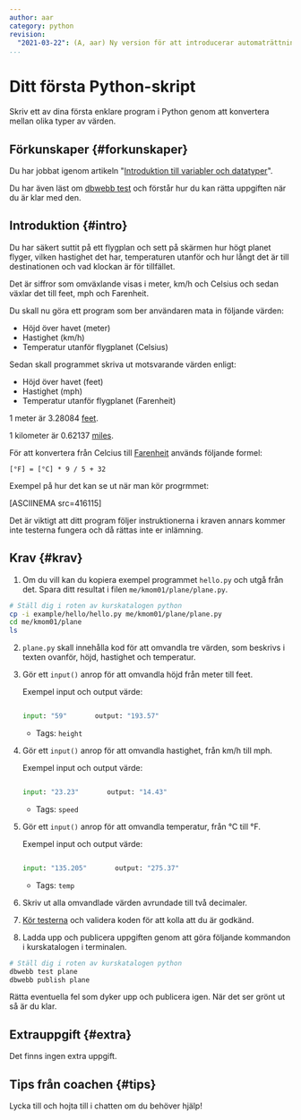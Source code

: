 ```yaml
---
author: aar
category: python
revision:
  "2021-03-22": (A, aar) Ny version för att introducerar automaträttning.
...
```

Ditt första Python-skript
==================================

Skriv ett av dina första enklare program i Python genom att konvertera mellan olika typer av värden.

<!--more-->


Förkunskaper {#forkunskaper}
-----------------------

Du har jobbat igenom artikeln "[Introduktion till variabler och datatyper](kunskap/introduktion-till-variabler-och-datatyper)".

Du har även läst om [dbwebb test](dbwebb-cli/python) och förstår hur du kan rätta uppgiften när du är klar med den.



Introduktion {#intro}
-----------------------

Du har säkert suttit på ett flygplan och sett på skärmen hur högt planet flyger, vilken hastighet det har, temperaturen utanför och hur långt det är till destinationen och vad klockan är för tillfället.

Det är siffror som omväxlande visas i meter, km/h och Celsius och sedan växlar det till feet, mph och Farenheit.

Du skall nu göra ett program som ber användaren mata in följande värden:

* Höjd över havet (meter)
* Hastighet (km/h)
* Temperatur utanför flygplanet (Celsius)

Sedan skall programmet skriva ut motsvarande värden enligt:

* Höjd över havet (feet)
* Hastighet (mph)
* Temperatur utanför flygplanet (Farenheit)

1 meter är 3.28084 [feet](http://en.wikipedia.org/wiki/Foot_(unit)).

1 kilometer är 0.62137 [miles](http://en.wikipedia.org/wiki/Miles).

För att konvertera från Celcius till [Farenheit](http://en.wikipedia.org/wiki/Farenheit) används följande formel:

```text
[°F] = [°C] * 9 / 5 + 32
```

Exempel på hur det kan se ut när man kör progrmmet:

[ASCIINEMA src=416115]

Det är viktigt att ditt program följer instruktionerna i kraven annars kommer inte testerna fungera och då rättas inte er inlämning.



Krav {#krav}
-----------------------

1. Om du vill kan du kopiera exempel programmet `hello.py` och utgå från det. Spara ditt resultat i filen `me/kmom01/plane/plane.py`.

```bash
# Ställ dig i roten av kurskatalogen python
cp -i example/hello/hello.py me/kmom01/plane/plane.py
cd me/kmom01/plane
ls
```

2. `plane.py` skall innehålla kod för att omvandla tre värden, som beskrivs i texten ovanför, höjd, hastighet och temperatur. 

3. Gör ett `input()` anrop för att omvandla höjd från meter till feet.

    Exempel input och output värde:

    ```python

    input: "59"       output: "193.57"
    ```

    - Tags: `height`

4. Gör ett `input()` anrop för att omvandla hastighet, från km/h till mph.

    Exempel input och output värde:

    ```python

    input: "23.23"       output: "14.43"
    ```

    - Tags: `speed`

5. Gör ett `input()` anrop för att omvandla temperatur, från °C till °F.

    Exempel input och output värde:

    ```python

    input: "135.205"       output: "275.37"
    ```

    - Tags: `temp`

6. Skriv ut alla omvandlade värden avrundade till två decimaler.

7. [Kör testerna](dbwebb-cli/python) och validera koden för att kolla att du är godkänd.

8. Ladda upp och publicera uppgiften genom att göra följande kommandon i kurskatalogen i terminalen.

```bash
# Ställ dig i roten av kurskatalogen python
dbwebb test plane
dbwebb publish plane
```

Rätta eventuella fel som dyker upp och publicera igen. När det ser grönt ut så är du klar.



Extrauppgift {#extra}
-----------------------

Det finns ingen extra uppgift.



Tips från coachen {#tips}
-----------------------

Lycka till och hojta till i chatten om du behöver hjälp!
